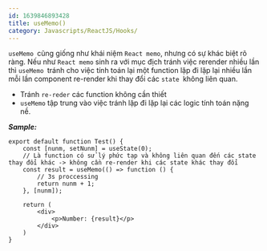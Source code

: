 ```yaml
---
id: 1639846893428
title: useMemo()
category: Javascripts/ReactJS/Hooks/
---
```


`useMemo `cũng giống như khái niệm `React memo`, nhưng có sự khác biệt rõ ràng. Nếu như `React memo` sinh ra với mục địch tránh việc rerender nhiều lần thì `useMemo `tránh cho việc tính toán lại một function lặp đi lặp lại nhiều lần mỗi lần component re-render khi thay đổi các `state `không liên quan.

* Tránh `re-reder` các function không cần thiết 
* `useMemo` tập trung vào việc tránh lặp đi lặp lại các logic tính toán nặng nề.

***Sample:***
```
export default function Test() {
    const [nunm, setNunm] = useState(0);
    // Là function có sử lý phức tạp và không liên quan đến các state thay đổi khác -> không cần re-render khi các state khác thay đổi
    const result = useMemo(() => function () {
        // 3s proccessing
        return nunm + 1;
    }, [nunm]);

    return (
        <div>
            <p>Number: {result}</p>
        </div>
    )
}

```
